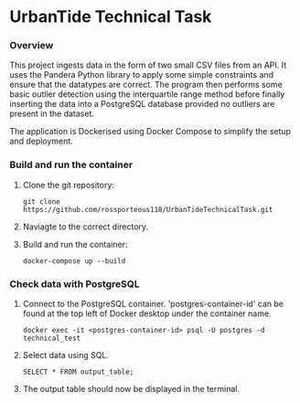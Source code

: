 # UrbanTide Technical Task

### Overview 
This project ingests data in the form of two small CSV files from an API. It uses the Pandera Python library to apply some simple constraints and ensure that the datatypes are correct. The program then performs some basic outlier detection using the interquartile range method before finally inserting the data into a PostgreSQL database provided no outliers are present in the dataset. 

The application is Dockerised using Docker Compose to simplify the setup and deployment.


### Build and run the container

1. Clone the git repository:
   
   ```git clone https://github.com/rossporteous118/UrbanTideTechnicalTask.git```

2. Naviagte to the correct directory.

3. Build and run the container:
   
   ```docker-compose up --build```
  

### Check data with PostgreSQL

1. Connect to the PostgreSQL container. 'postgres-container-id' can be found at the top left of Docker desktop under the container name.

   ```docker exec -it <postgres-container-id> psql -U postgres -d technical_test```

3. Select data using SQL.

   ```SELECT * FROM output_table;```

4. The output table should now be displayed in the terminal.



